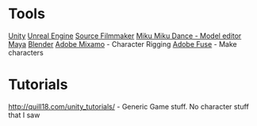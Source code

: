 <!-- TITLE: Vr -->
<!-- SUBTITLE: Not Security but good place to keep thoughts -->

# Tools
[Unity](/unity)
[Unreal Engine](/unrealengine)
[Source Filmmaker](/unreal-sourcefilmmaker)
[Miku Miku Dance - Model editor](/mikumiku)
[Maya](/Maya)
[Blender](/blender)
[Adobe Mixamo](/mixamo) - Character Rigging
[Adobe Fuse](/adobefuse) - Make characters

# Tutorials
http://quill18.com/unity_tutorials/ - Generic Game stuff.  No character stuff that I saw